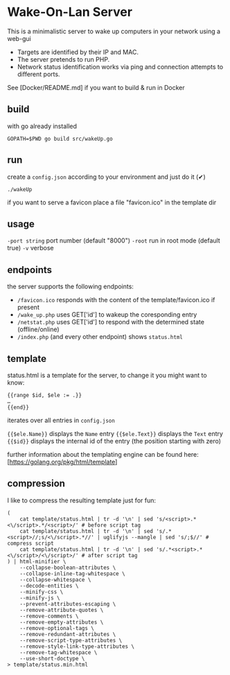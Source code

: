# Wake-On-Lan Server

This is a minimalistic server to wake up computers in your network using a web-gui

- Targets are identified by their IP and MAC.
- The server pretends to run PHP. 
- Network status identification works via ping and connection attempts to different ports.

See [Docker/README.md] if you want to build & run in Docker

## build
with go already installed

    GOPATH=$PWD go build src/wakeUp.go


## run
create a `config.json` according to your environment and just do it (✔)

    ./wakeUp

if you want to serve a favicon place a file "favicon.ico" in the template dir

## usage
`-port string`	port number (default "8000")
`-root` 		run in root mode (default true)
`-v`			verbose

## endpoints
the server supports the following endpoints:
- `/favicon.ico` responds with the content of the template/favicon.ico if present
- `/wake_up.php` uses GET['id'] to wakeup the coresponding entry
- `/netstat.php` uses GET['id'] to respond with the determined state (offline/online)
- `/index.php` (and every other endpoint) shows `status.html`

## template
status.html is a template for the server, to change it you might want to know:

    {{range $id, $ele := .}}
    …
    {{end}}

iterates over all entries in `config.json`

`{{$ele.Name}}` displays the `Name` entry
`{{$ele.Text}}` displays the `Text` entry
`{{$id}}` displays the internal id of the entry (the position starting with zero)

further information about the templating engine can be found here: [https://golang.org/pkg/html/template]

## compression
I like to compress the resulting template just for fun:

	(
		cat template/status.html | tr -d '\n' | sed 's/<script>.*<\/script>.*/<script>/' # before script tag
		cat template/status.html | tr -d '\n' | sed 's/.*<script>//;s/<\/script>.*//' | uglifyjs --mangle | sed 's/;$//' # compress script
		cat template/status.html | tr -d '\n' | sed 's/.*<script>.*<\/script>/<\/script>/' # after script tag
	) | html-minifier \
		--collapse-boolean-attributes \
		--collapse-inline-tag-whitespace \
		--collapse-whitespace \
		--decode-entities \
		--minify-css \
		--minify-js \
		--prevent-attributes-escaping \
		--remove-attribute-quotes \
		--remove-comments \
		--remove-empty-attributes \
		--remove-optional-tags \
		--remove-redundant-attributes \
		--remove-script-type-attributes \
		--remove-style-link-type-attributes \
		--remove-tag-whitespace \
		--use-short-doctype \
	> template/status.min.html